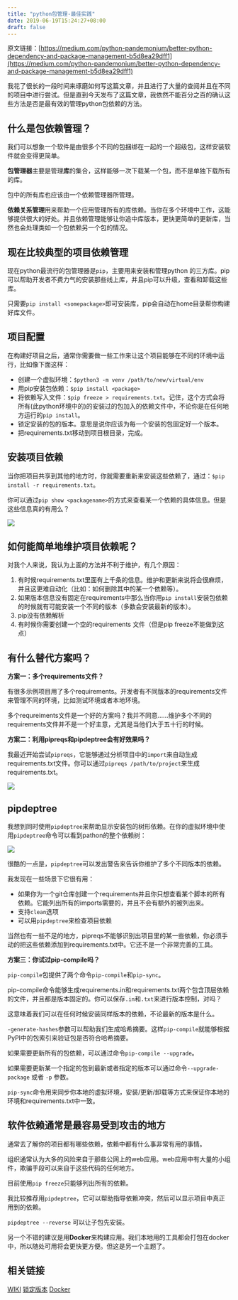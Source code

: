 ```yaml
---
title: "python包管理-最佳实践"
date: 2019-06-19T15:24:27+08:00
draft: false
---
```



原文链接：[https://medium.com/python-pandemonium/better-python-dependency-and-package-management-b5d8ea29dff1](https://medium.com/python-pandemonium/better-python-dependency-and-package-management-b5d8ea29dff1)

我花了很长的一段时间来琢磨如何写这篇文章，并且进行了大量的查阅并且在不同的项目中进行尝试。但是直到今天发布了这篇文章，我依然不能百分之百的确认这些方法是否是最有效的管理python包依赖的方法。

## 什么是包依赖管理？

我们可以想象一个软件是由很多个不同的包捆绑在一起的一个超级包，这样安装软件就会变得更简单。

**包管理器**主要是管理**库**的集合，这样能够一次下载某一个包，而不是单独下载所有的库。

包中的所有库也应该由一个依赖管理器所管理。

**依赖关系管理**用来帮助一个应用管理所有的库依赖。当你在多个环境中工作，这能够提供很大的好处。并且依赖管理能够让你追中库版本，更快更简单的更新库，当然也会处理类如一个包依赖另一个包的情况。

## 现在比较典型的项目依赖管理

现在python最流行的包管理器是`pip`，主要用来安装和管理python 的三方库。pip可以帮助开发者不费力气的安装那些线上库，并且pip可以升级，查看和卸载这些库。

只需要`pip install <somepackage>`即可安装库，pip会自动在home目录帮你构建好库文件。

## 项目配置

在构建好项目之后，通常你需要做一些工作来让这个项目能够在不同的环境中运行，比如像下面这样：

* 创建一个虚拟环境：`$python3 -m venv /path/to/new/virtual/env`
* 用pip安装包依赖：`$pip install <package>` 
* 将依赖写入文件：`$pip freeze > requirements.txt`。记住，这个方式会将所有(此python环境中的)的安装过的包加入的依赖文件中，不论你是在任何地方运行的`pip install`。
* 锁定安装的包的版本。意思是说你应该为每一个安装的包固定好一个版本。
* 把requirements.txt移动到项目根目录，完成。

## 安装项目依赖

当你把项目共享到其他的地方时，你就需要重新来安装这些依赖了，通过：`$pip install -r requirements.txt`。

你可以通过`pip show <packagename>`的方式来查看某一个依赖的具体信息。但是这些信息真的有用么？

![](https://cdn-images-1.medium.com/max/1600/1*MaCm_07a9iGqTcJQEQuZnw.png)

## 如何能简单地维护项目依赖呢？

对我个人来说，我认为上面的方法并不利于维护，有几个原因：

1. 有时候requirements.txt里面有上千条的信息。维护和更新来说将会很麻烦，并且这更难自动化（比如：如何删除其中的某一个依赖等）。
2. 如果版本信息没有固定在requirements中那么当你用`pip install`安装包依赖的时候就有可能安装一个不同的版本（多数会安装最新的版本）。
3. pip没有依赖解析
4. 有时候你需要创建一个空的requirements 文件（但是pip freeze不能做到这点）

## 有什么替代方案吗？

**方案一：多个requirements文件？**

有很多示例项目用了多个requirements。开发者有不同版本的requirements文件来管理不同的环境，比如测试环境或者本地环境。

多个requreiments文件是一个好的方案吗？我并不同意……维护多个不同的requirements文件并不是一个好主意，尤其是当他们大于五十行的时候。

**方案二：利用pipreqs和pipdeptree会有好效果吗？**

我最近开始尝试`pipreqs`，它能够通过分析项目中的`import`来自动生成requirements.txt文件。你可以通过`pipreqs /path/to/project`来生成requirements.txt。

![](https://cdn-images-1.medium.com/max/1600/1*cvPF9PpsbuiGiZuHuDJblg.png)

## pipdeptree

我想到同时使用`pipdeptree`来帮助显示安装包的树形依赖。在你的虚拟环境中使用`pipdeptree`命令可以看到pathon的整个依赖树：

![](https://cdn-images-1.medium.com/max/1600/1*xBA4uG5zES7BAptcWK9O3w.png)

很酷的一点是，`pipdeptree`可以发出警告来告诉你维护了多个不同版本的依赖。

我发现在一些场景下它很有用：

* 如果你为一个git仓库创建一个requirements并且你只想查看某个脚本的所有依赖。它能列出所有的imports需要的，并且不会有额外的被列出来。
* 支持`clean`选项
* 可以用`pipdeptree`来检查项目依赖

当然也有一些不足的地方，pipreqs不能够识别出项目里的某一些依赖，你必须手动的把这些依赖添加到requirements.txt中。它还不是一个非常完善的工具。

**方案三：你试过pip-compile吗？**

`pip-compile`包提供了两个命令`pip-compile`和`pip-sync`。

pip-compile命令能够生成requirements.in和requirements.txt两个包含顶层依赖的文件，并且都是版本固定的。你可以保存`.in`和`.txt`来进行版本控制，对吗？

这意味着我们可以在任何时候安装同样版本的依赖，不论最新的版本是什么。

`-generate-hashes`参数可以帮助我们生成哈希摘要。这样`pip-compile`就能够根据PyPI中的包索引来验证包是否符合哈希摘要。

如果需要更新所有的包依赖，可以通过命令`pip-compile --upgrade`。

如果需要更新某一个指定的包到最新或者指定的版本可以通过命令`--upgrade-package` 或者 `-p` 参数。

`pip-sync`命令用来同步你本地的虚拟环境，安装/更新/卸载等方式来保证你本地的环境和requirements.txt中一致。

## 软件依赖通常是最容易受到攻击的地方

通常去了解你的项目都有哪些依赖，依赖中都有什么事非常有用的事情。

组织通常认为大多的风险来自于那些公网上的web应用。web应用中有大量的小组件，欺骗手段可以来自于这些代码的任何地方。

目前使用`pip freeze`只能够列出所有的依赖。

我比较推荐用`pipdeptree`，它可以帮助指导依赖冲突，然后可以显示项目中真正用到的依赖。

`pipdeptree --reverse` 可以让子包先安装。

另一个不错的建议是用**Docker**来构建应用。我们本地用的工具都会打包在docker中，所以随处可用将会更快更方便。但这是另一个主题了。

## 相关链接

[WIKI](https://www.kennethreitz.org/essays/announcing-pipenv)
[锁定版本](http://nvie.com/posts/pin-your-packages/)
[Docker](https://www.fullstackpython.com/docker.html)





